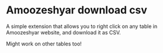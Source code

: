# Amoozeshyar download csv
A simple extension that allows you to right click on any table in Amoozeshyar website, and download it as CSV.

Might work on other tables too!
